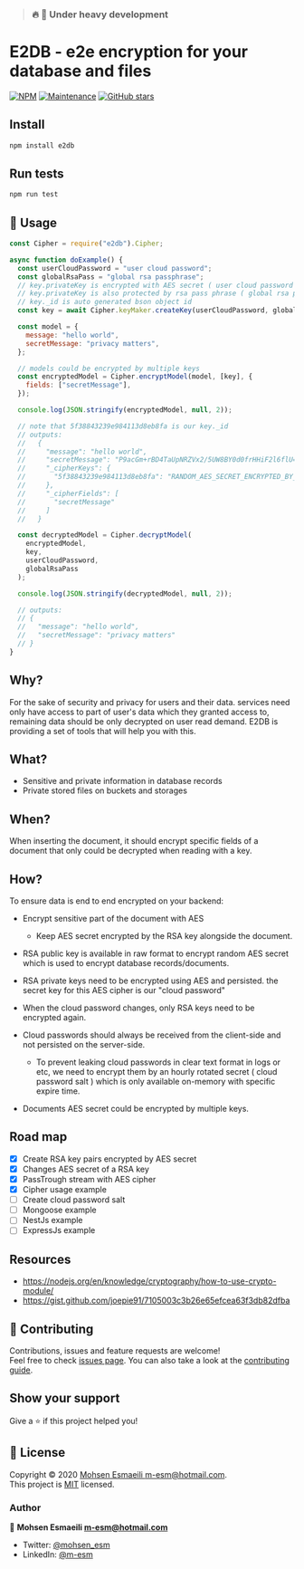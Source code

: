 > ### :fire: :hammer: Under heavy development

# E2DB - e2e encryption for your database and files

[![NPM](https://img.shields.io/npm/v/e2db.svg)](https://www.npmjs.com/package/e2db)
[![Maintenance](https://img.shields.io/badge/Maintained%3F-yes-green.svg)](https://GitHub.com/m-esm/e2db/graphs/commit-activity)
[![GitHub stars](https://img.shields.io/github/stars/m-esm/e2db.svg?style=social&label=Star&maxAge=2592000)](https://GitHub.com/m-esm/e2db/stargazers/)

## Install

```sh
npm install e2db
```

## Run tests

```sh
npm run test
```

## 🚀 Usage

```js
const Cipher = require("e2db").Cipher;

async function doExample() {
  const userCloudPassword = "user cloud password";
  const globalRsaPass = "global rsa passphrase";
  // key.privateKey is encrypted with AES secret ( user cloud password )
  // key.privateKey is also protected by rsa pass phrase ( global rsa pass for your app )
  // key._id is auto generated bson object id
  const key = await Cipher.keyMaker.createKey(userCloudPassword, globalRsaPass);

  const model = {
    message: "hello world",
    secretMessage: "privacy matters",
  };

  // models could be encrypted by multiple keys
  const encryptedModel = Cipher.encryptModel(model, [key], {
    fields: ["secretMessage"],
  });

  console.log(JSON.stringify(encryptedModel, null, 2));

  // note that 5f38843239e984113d8eb8fa is our key._id
  // outputs:
  //   {
  //     "message": "hello world",
  //     "secretMessage": "P9acGm+rBD4TaUpNRZVx2/5UW8BY0d0frHHiF2l6flU=",
  //     "_cipherKeys": {
  //       "5f38843239e984113d8eb8fa": "RANDOM_AES_SECRET_ENCRYPTED_BY_RSA_KEY"
  //     },
  //     "_cipherFields": [
  //       "secretMessage"
  //     ]
  //   }

  const decryptedModel = Cipher.decryptModel(
    encryptedModel,
    key,
    userCloudPassword,
    globalRsaPass
  );

  console.log(JSON.stringify(decryptedModel, null, 2));

  // outputs:
  // {
  //   "message": "hello world",
  //   "secretMessage": "privacy matters"
  // }
}
```

## Why?

For the sake of security and privacy for users and their data. services need only have access to part of user's data which they granted access to, remaining data should be only decrypted on user read demand. E2DB is providing a set of tools that
will help you with this.

## What?

- Sensitive and private information in database records
- Private stored files on buckets and storages

## When?

When inserting the document, it should encrypt specific fields of a document that only could be decrypted when reading with a key.

## How?

To ensure data is end to end encrypted on your backend:

- Encrypt sensitive part of the document with AES

  - Keep AES secret encrypted by the RSA key alongside the document.

- RSA public key is available in raw format to encrypt random AES secret which is used to encrypt database records/documents.
- RSA private keys need to be encrypted using AES and persisted. the
  secret key for this AES cipher is our "cloud password"

- When the cloud password changes, only RSA keys need to be encrypted again.

- Cloud passwords should always be received from the client-side and not persisted on the server-side.

  - To prevent leaking cloud passwords in clear text format in logs or etc, we need to encrypt them by an hourly rotated secret ( cloud password salt ) which is only available on-memory with specific expire time.

- Documents AES secret could be encrypted by multiple keys.

## Road map

- [x] Create RSA key pairs encrypted by AES secret
- [x] Changes AES secret of a RSA key
- [x] PassTrough stream with AES cipher
- [x] Cipher usage example
- [ ] Create cloud password salt
- [ ] Mongoose example
- [ ] NestJs example
- [ ] ExpressJs example

## Resources

- https://nodejs.org/en/knowledge/cryptography/how-to-use-crypto-module/
- https://gist.github.com/joepie91/7105003c3b26e65efcea63f3db82dfba

## 🤝 Contributing

Contributions, issues and feature requests are welcome!<br />Feel free to check [issues page](https://github.com/m-esm/e2db/issues). You can also take a look at the [contributing guide](https://github.com/m-esm/e2db/blob/master/CONTRIBUTING.md).

## Show your support

Give a ⭐️ if this project helped you!

## 📝 License

Copyright © 2020 [Mohsen Esmaeili <m-esm@hotmail.com>](https://github.com/m-esm).<br />
This project is [MIT](https://github.com/m-esm/e2db/blob/master/LICENSE) licensed.

### Author

👤 **Mohsen Esmaeili <m-esm@hotmail.com>**

- Twitter: [@mohsen_esm](https://twitter.com/mohsen_esm)
- LinkedIn: [@m-esm](https://linkedin.com/in/m-esm)
